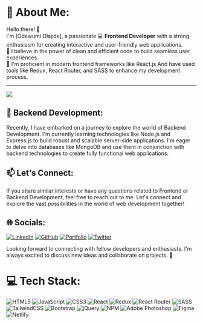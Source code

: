 # 🎉 About Me:

Hello there! 👋 <br> I'm [Odewumi Olajide], a passionate 💻 **Frontend Developer** with a strong enthusiasm for creating interactive and user-friendly web applications.<br> 🔭 I believe in the power of clean and efficient code to build seamless user experiences.<br> 🌟 I'm proficient in modern frontend frameworks like React.js  And have used tools like Redux, React Router, and SASS to enhance my development process.

---
[![](https://visitcount.itsvg.in/api?id=ram-kumar-shrestha&icon=8&color=0)](https://visitcount.itsvg.in)

## 🌱 Backend Development:
Recently, I have embarked on a journey to explore the world of Backend Development. I'm currently learning technologies like Node.js and Express.js to build robust and scalable server-side applications. I'm eager to delve into databases like MongoDB and use them in conjunction with backend technologies to create fully functional web applications.

## 📫 Let's Connect:

If you share similar interests or have any questions related to Frontend or Backend Development, feel free to reach out to me. Let's connect and explore the vast possibilities in the world of web development together!

## 🌐 Socials:
[![LinkedIn](https://img.shields.io/badge/LinkedIn-%230077B5.svg?logo=linkedin&logoColor=white)](https://www.linkedin.com/in/odewumi-olajide-98b943157) [![GitHub](https://img.shields.io/badge/GitHub-%23181717.svg?logo=github&logoColor=white)](https://github.com/Thewealth-soft) [![Portfolio](https://img.shields.io/badge/Portfolio-%23000000.svg)](https://thewealthportfolio.netlify.app/) [![Twitter](https://img.shields.io/badge/Twitter-%231DA1F2.svg?logo=Twitter&logoColor=white)](https://twitter.com/thewealth_1)

Looking forward to connecting with fellow developers and enthusiasts. I'm always excited to discuss new ideas and collaborate on projects. 🚀

# 💻 Tech Stack:
![HTML5](https://img.shields.io/badge/html5-%23E34F26.svg?style=for-the-badge&logo=html5&logoColor=white) ![JavaScript](https://img.shields.io/badge/javascript-%23323330.svg?style=for-the-badge&logo=javascript&logoColor=%23F7DF1E) ![CSS3](https://img.shields.io/badge/css3-%231572B6.svg?style=for-the-badge&logo=css3&logoColor=white) ![React](https://img.shields.io/badge/react-%2320232a.svg?style=for-the-badge&logo=react&logoColor=%2361DAFB) ![Redux](https://img.shields.io/badge/redux-%23593d88.svg?style=for-the-badge&logo=redux&logoColor=white) ![React Router](https://img.shields.io/badge/React_Router-CA4245?style=for-the-badge&logo=react-router&logoColor=white) ![SASS](https://img.shields.io/badge/SASS-hotpink.svg?style=for-the-badge&logo=SASS&logoColor=white) ![TailwindCSS](https://img.shields.io/badge/tailwindcss-%2338B2AC.svg?style=for-the-badge&logo=tailwind-css&logoColor=white) ![Bootstrap](https://img.shields.io/badge/bootstrap-%23563D7C.svg?style=for-the-badge&logo=bootstrap&logoColor=white) ![jQuery](https://img.shields.io/badge/jquery-%230769AD.svg?style=for-the-badge&logo=jquery&logoColor=white) ![NPM](https://img.shields.io/badge/NPM-%23000000.svg?style=for-the-badge&logo=npm&logoColor=white) ![Adobe Photoshop](https://img.shields.io/badge/adobephotoshop-%2331A8FF.svg?style=for-the-badge&logo=adobephotoshop&logoColor=white) 	![Figma](https://img.shields.io/badge/figma-%23F24E1E.svg?style=for-the-badge&logo=figma&logoColor=white) ![Netlify](https://img.shields.io/badge/netlify-%23000000.svg?style=for-the-badge&logo=netlify&logoColor=#00C7B7) 
